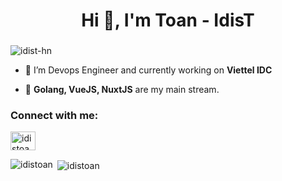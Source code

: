 <h1 align="center">Hi 👋, I'm Toan - IdisT</h1>
<h3 align="center"></h3>

<p align="left"> <img src="https://komarev.com/ghpvc/?username=idist-hn&label=Profile%20views&color=0e75b6&style=flat" alt="idist-hn" /> </p>

- 🔭 I’m Devops Engineer and currently working on **Viettel IDC**

- 🌱 **Golang, VueJS, NuxtJS** are my main stream.

<p align="left">
<h3 align="left">Connect with me:</h3>
<a href="https://linkedin.com/in/idistoan" target="blank"><img align="center" src="https://cdn.jsdelivr.net/npm/simple-icons@3.0.1/icons/linkedin.svg" alt="idistoan" height="30" width="40" /></a>
</p>
<p><img align="left" src="https://github-readme-stats.vercel.app/api/top-langs/?username=idistoan-hn&layout=compact" alt="idistoan" /></p>
<p>&nbsp;<img align="center" src="https://github-readme-stats.vercel.app/api?username=idistoan-hn&show_icons=true" alt="idistoan" /></p>

